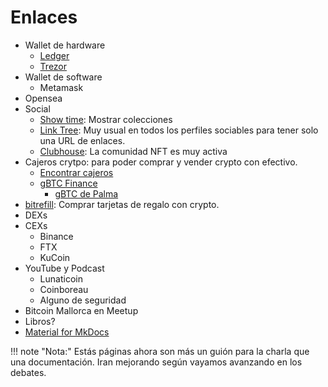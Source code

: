 # Enlaces

- Wallet de hardware
    - [Ledger](http://ledger.refr.cc/fransimo)
    - [Trezor](https://trezor.io/)
- Wallet de software
    - Metamask
- Opensea
- Social
    - [Show time](https://showtime.io/): Mostrar colecciones
    - [Link Tree](https://linktr.ee/): Muy usual en todos los perfiles sociables para tener solo una URL de enlaces.
    - [Clubhouse](https://www.clubhouse.com/): La comunidad NFT es muy activa 
- Cajeros crytpo: para poder comprar y vender crypto con efectivo.
    - [Encontrar cajeros](https://coinatmradar.com/)
    - [gBTC Finance](https://app.gbtcfinance.es/register?r=30882006)
        - [gBTC de Palma](https://coinatmradar.com/bitcoin_teller/32744/bitcoin-teller-bitcoin-teller-palma-de-mallorca-gbtc-mallorca/) 
- [bitrefill](https://www.bitrefill.com/): Comprar tarjetas de regalo con crypto.
- DEXs
- CEXs
    - Binance
    - FTX
    - KuCoin
- YouTube y Podcast
    - Lunaticoin
    - Coinboreau
    - Alguno de seguridad
- Bitcoin Mallorca en Meetup
- Libros?
- [Material for MkDocs](https://squidfunk.github.io/mkdocs-material/)


!!! note "Nota:" 
    Estás páginas ahora son más un guión para la charla que una documentación. Iran mejorando según vayamos 
    avanzando en los debates.
